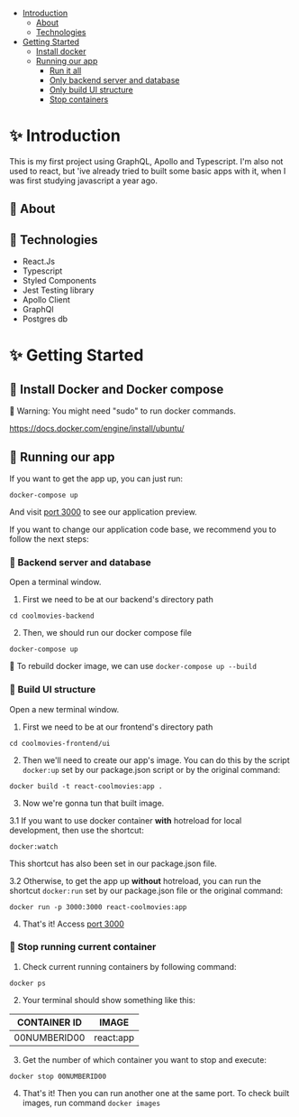 - [Introduction](#sparkles-introduction)
  - [About](#pushpin-about)
  - [Technologies](#pushpin-technologies)
- [Getting Started](#sparkles-getting-started)
  - [Install docker](#pushpin-install-docker-and-docker-compose)
  - [Running our app](#pushpin-running-our-app)
    - [Run it all](#pushpin-running-our-app)
    - [Only backend server and database](#pushpin-backend-server-and-database)
    - [Only build UI structure](#pushpin-build-ui-structure)
    - [Stop containers](#pushpin-stop-running-current-container)

# :sparkles: Introduction

This is my first project using GraphQL, Apollo and Typescript. I'm also not used to react, but 'ive already tried to built some basic apps with it, when I was first studying javascript a year ago.

## :pushpin: About

## :pushpin: Technologies

- React.Js
- Typescript
- Styled Components
- Jest Testing library
- Apollo Client
- GraphQl
- Postgres db

# :sparkles: Getting Started

## :pushpin: Install Docker and Docker compose

:mega: Warning: You might need "sudo" to run docker commands.

https://docs.docker.com/engine/install/ubuntu/ 

## :pushpin: Running our app

If you want to get the app up, you can just run:

`docker-compose up`

And visit [port 3000](http://localhost:3000) to see our application preview.

If you want to change our application code base, we recommend you to follow the next steps:

### :pushpin: Backend server and database

Open a terminal window.

1. First we need to be at our backend's directory path

`cd coolmovies-backend`

2. Then, we should run our docker compose file

`docker-compose up`

:mega: To rebuild docker image, we can use `docker-compose up --build`

### :pushpin: Build UI structure

Open a new terminal window.

1. First we need to be at our frontend's directory path

`cd coolmovies-frontend/ui`

2. Then we'll need to create our app's image. You can do this by the script `docker:up` set by our package.json script or by the original command:

`docker build -t react-coolmovies:app .`

3. Now we're gonna tun that built image.

3.1 If you want to use docker container **with** hotreload for local development, then use the shortcut:

`docker:watch`

This shortcut has also been set in our package.json file.

3.2 Otherwise, to get the app up **without** hotreload, you can run the shortcut `docker:run` set by our package.json file or the original command: 

`docker run -p 3000:3000 react-coolmovies:app`

4. That's it! Access [port 3000](http://localhost:3000)

### :pushpin: Stop running current container

1. Check current running containers by following command:

`docker ps`

2. Your terminal should show something like this:

| CONTAINER ID |  IMAGE          |
|--------------|-----------------|
| 00NUMBERID00 | react:app       |

3. Get the number of which container you want to stop and execute:

`docker stop 00NUMBERID00`

4. That's it! Then you can run another one at the same port. To check built images, run command `docker images`